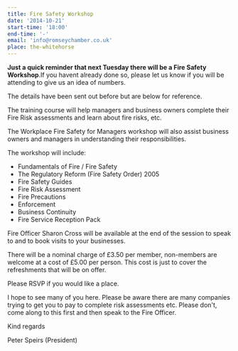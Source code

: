 ```yaml
---
title: Fire Safety Workshop
date: '2014-10-21'
start-time: '18:00'
end-time: '-'
email: 'info@romseychamber.co.uk'
place: the-whitehorse
---
```

**Just a quick reminder that next Tuesday there will be a Fire Safety Workshop**.If you havent already done so, please let us know if you will be attending to give us an idea of numbers.

The details have been sent out before but are below for reference.

The training course will help managers and business owners complete their Fire Risk assessments and learn about fire risks, etc.

The Workplace Fire Safety for Managers workshop will also assist business owners and managers in understanding their responsibilities.

The workshop will include:

- Fundamentals of Fire / Fire Safety
- The Regulatory Reform (Fire Safety Order) 2005
- Fire Safety Guides
- Fire Risk Assessment
- Fire Precautions
- Enforcement
- Business Continuity
- Fire Service Reception Pack

Fire Officer Sharon Cross will be available at the end of the session to speak to and to book visits to your businesses.

There will be a nominal charge of £3.50 per member, non-members are welcome at a cost of £5.00 per person. This cost is just to cover the refreshments that will be on offer.

Please RSVP if you would like a place.

I hope to see many of you here. Please be aware there are many companies trying to get you to pay to complete risk assessments etc. Please don't, come along to this first and then speak to the Fire Officer.

Kind regards

Peter Speirs (President)
